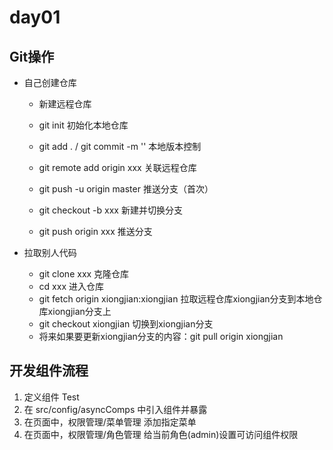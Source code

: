 # day01
## Git操作
* 自己创建仓库
  * 新建远程仓库
  * git init 初始化本地仓库
  * git add . / git commit -m '' 本地版本控制
  * git remote add origin xxx 关联远程仓库
  * git push -u origin master 推送分支（首次）

  * git checkout -b xxx 新建并切换分支
  * git push origin xxx 推送分支

* 拉取别人代码
  * git clone xxx 克隆仓库
  * cd xxx 进入仓库
  * git fetch origin xiongjian:xiongjian 拉取远程仓库xiongjian分支到本地仓库xiongjian分支上
  * git checkout xiongjian 切换到xiongjian分支
  * 将来如果要更新xiongjian分支的内容：git pull origin xiongjian

## 开发组件流程
1. 定义组件 Test
2. 在 src/config/asyncComps 中引入组件并暴露
3. 在页面中，权限管理/菜单管理 添加指定菜单
4. 在页面中，权限管理/角色管理 给当前角色(admin)设置可访问组件权限

